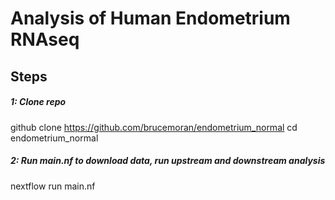 # Analysis of Human Endometrium RNAseq 
## Steps
##### 1: Clone repo
  github clone https://github.com/brucemoran/endometrium_normal
  cd endometrium_normal
##### 2: Run main.nf to download data, run upstream and downstream analysis
  nextflow run main.nf
